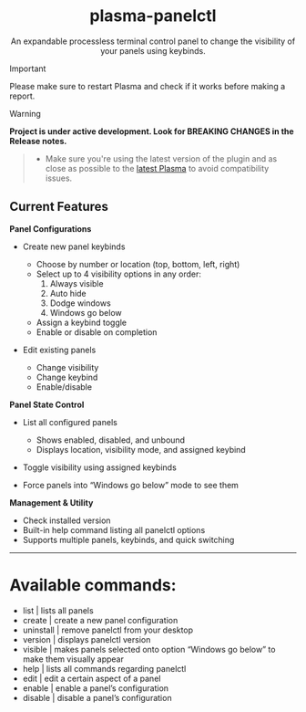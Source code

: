 <div align="center">

# plasma-panelctl

An expandable processless terminal control panel to change the visibility of your panels using keybinds.

</div>

> [!IMPORTANT]
> Please make sure to restart Plasma and check if it works before making a report.

> [!WARNING]
> **Project is under active development. Look for BREAKING CHANGES in the Release notes.**

> - Make sure you're using the latest version of the plugin and as close as possible to the [latest Plasma](https://kde.org/search/?s=KDE+Plasma6) to avoid compatibility issues.

## Current Features

**Panel Configurations**

- Create new panel keybinds  
  - Choose by number or location (top, bottom, left, right)  
  - Select up to 4 visibility options in any order:  
    1. Always visible  
    2. Auto hide  
    3. Dodge windows  
    4. Windows go below  
  - Assign a keybind toggle  
  - Enable or disable on completion  

- Edit existing panels  
  - Change visibility  
  - Change keybind  
  - Enable/disable

**Panel State Control**

- List all configured panels  
  - Shows enabled, disabled, and unbound  
  - Displays location, visibility mode, and assigned keybind  

- Toggle visibility using assigned keybinds  
- Force panels into “Windows go below” mode to see them

**Management & Utility**

- Check installed version  
- Built-in help command listing all panelctl options  
- Supports multiple panels, keybinds, and quick switching  

---
# Available commands:
- list | lists all panels
- create | create a new panel configuration
- uninstall | remove panelctl from your desktop
- version | displays panelctl version
- visible | makes panels selected onto option “Windows go below” to make them visually appear
- help | lists all commands regarding panelctl
- edit | edit a certain aspect of a panel
- enable | enable a panel’s configuration
- disable | disable a panel’s configuration
